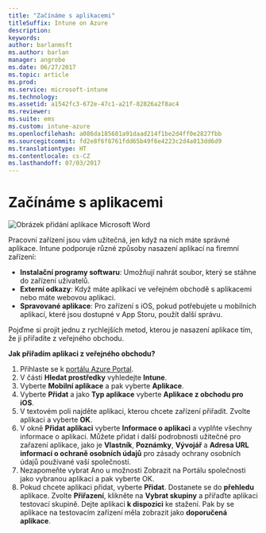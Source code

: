 ```yaml
---
title: "Začínáme s aplikacemi"
titleSuffix: Intune on Azure
description: 
keywords: 
author: barlanmsft
ms.author: barlan
manager: angrobe
ms.date: 06/27/2017
ms.topic: article
ms.prod: 
ms.service: microsoft-intune
ms.technology: 
ms.assetid: a1542fc3-672e-47c1-a21f-82826a2f8ac4
ms.reviewer: 
ms.suite: ems
ms.custom: intune-azure
ms.openlocfilehash: a086da185681a91daad214f1be2d4ff0e2827fbb
ms.sourcegitcommit: fd2e8f6f8761fdd65b49f6e4223c2d4a013dd6d9
ms.translationtype: HT
ms.contentlocale: cs-CZ
ms.lasthandoff: 07/03/2017
---
```

# <a name="getting-started-with-apps"></a>Začínáme s aplikacemi

![Obrázek přidání aplikace Microsoft Word](/intune/media/generic-add-apps.png)

Pracovní zařízení jsou vám užitečná, jen když na nich máte správné aplikace. Intune podporuje různé způsoby nasazení aplikací na firemní zařízení:

* **Instalační programy softwaru**: Umožňují nahrát soubor, který se stáhne do zařízení uživatelů.
* __Externí odkazy__: Když máte aplikaci ve veřejném obchodě s aplikacemi nebo máte webovou aplikaci.
* **Spravované aplikace**: Pro zařízení s iOS, pokud potřebujete u mobilních aplikací, které jsou dostupné v App Storu, použít další správu.

Pojďme si projít jednu z rychlejších metod, kterou je nasazení aplikace tím, že ji přiřadíte z veřejného obchodu.

__Jak přiřadím aplikaci z veřejného obchodu?__

1. Přihlaste se k [portálu Azure Portal](https://portal.azure.com).
2. V části **Hledat prostředky** vyhledejte **Intune**.
3. Vyberte **Mobilní aplikace** a pak vyberte **Aplikace**.
4. Vyberte **Přidat** a jako **Typ aplikace** vyberte **Aplikace z obchodu pro iOS**.
5. V textovém poli najděte aplikaci, kterou chcete zařízení přiřadit. Zvolte aplikaci a vyberte **OK**.
6. V okně **Přidat aplikaci** vyberte **Informace o aplikaci** a vyplňte všechny informace o aplikaci. Můžete přidat i další podrobnosti užitečné pro zařazení aplikace, jako je **Vlastník**, **Poznámky**, **Vývojář** a **Adresa URL informací o ochraně osobních údajů** pro zásady ochrany osobních údajů používané vaší společností.
7. Nezapomeňte vybrat Ano u možnosti Zobrazit na Portálu společnosti jako vybranou aplikaci a pak vyberte OK.
8. Pokud chcete aplikaci přidat, vyberte **Přidat**. Dostanete se do **přehledu** aplikace. Zvolte **Přiřazení**, klikněte na **Vybrat skupiny** a přiřaďte aplikaci testovací skupině. Dejte aplikaci **k dispozici** ke stažení. Pak by se aplikace na testovacím zařízení měla zobrazit jako **doporučená aplikace**.
